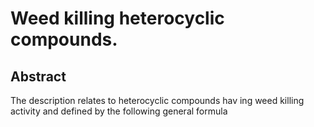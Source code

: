 # Weed killing heterocyclic compounds.

## Abstract
The description relates to heterocyclic compounds hav ing weed killing activity and defined by the following general formula